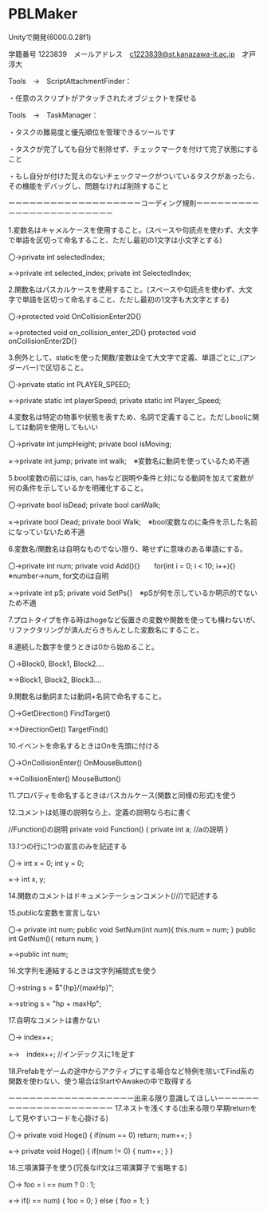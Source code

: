 # PBLMaker
Unityで開発(6000.0.28f1)

学籍番号 1223839　メールアドレス　c1223839@st.kanazawa-it.ac.jp　才戸淳大


Tools　→　ScriptAttachmentFinder：

・任意のスクリプトがアタッチされたオブジェクトを探せる


Tools　→　TaskManager：　

・タスクの難易度と優先順位を管理できるツールです

・タスクが完了しても自分で削除せず、チェックマークを付けて完了状態にすること

・もし自分が付けた覚えのないチェックマークがついているタスクがあったら、その機能をデバッグし、問題なければ削除すること


ーーーーーーーーーーーーーーーーーーーコーディング規則ーーーーーーーーーーーーーーーーーーーーーーーー

1.変数名はキャメルケースを使用すること。(スペースや句読点を使わず、大文字で単語を区切って命名すること、ただし最初の1文字は小文字とする) 

〇→private int selectedIndex; 

×→private int selected_index; private int SelectedIndex;


2.関数名はパスカルケースを使用すること。(スペースや句読点を使わず、大文字で単語を区切って命名すること、ただし最初の1文字も大文字とする) 

〇→protected void OnCollisionEnter2D{}

×→protected void on_collision_enter_2D{} protected void onCollisionEnter2D{}


3.例外として、staticを使った関数/変数は全て大文字で定義、単語ごとに_(アンダーバー)で区切ること。 

〇→private static int PLAYER_SPEED;

×→private static int playerSpeed; private static int Player_Speed;


4.変数名は特定の物事や状態を表すため、名詞で定義すること。ただしboolに関しては動詞を使用してもいい 

〇→private int jumpHeight; private bool isMoving;

×→private int jump; private int walk;　※変数名に動詞を使っているため不適


5.bool変数の前にはis, can, hasなど説明や条件と対になる動詞を加えて変数が何の条件を示しているかを明確化すること。 

〇→private bool isDead; private bool canWalk; 

×→private bool Dead; private bool Walk;　※bool変数なのに条件を示した名前になっていないため不適


6.変数名/関数名は自明なものでない限り、略せずに意味のある単語にする。 

〇→private int num; private void Add(){}　　for(int i = 0; i < 10; i++){}　※number→num, for文のiは自明 

×→private int pS; private void SetPs{}　※pSが何を示しているか明示的でないため不適


7.プロトタイプを作る時はhogeなど仮置きの変数や関数を使っても構わないが、リファクタリングが済んだらきちんとした変数名にすること。

8.連続した数字を使うときは0から始めること。 

〇→Block0, Block1, Block2.... 

×→Block1, Block2, Block3....


9.関数名は動詞または動詞+名詞で命名すること。 

〇→GetDirection() FindTarget()

×→DirectionGet() TargetFind()


10.イベントを命名するときはOnを先頭に付ける 

〇→OnCollisionEnter() OnMouseButton()

×→CollisionEnter() MouseButton()


11.プロパティを命名するときはパスカルケース(関数と同様の形式)を使う

12.コメントは処理の説明なら上、定義の説明なら右に書く

//Function()の説明 private void Function() { private int a; //aの説明 }


13.1つの行に1つの宣言のみを記述する 

〇→ int x = 0; int y = 0; 

×→ int x, y;


14.関数のコメントはドキュメンテーションコメント(///)で記述する

15.publicな変数を宣言しない 

〇→ private int num; public void SetNum(int num){ this.num = num; } public int GetNum(){ return num; } 

×→public int num;


16.文字列を連結するときは文字列補間式を使う 

〇→string s = $"{hp}/{maxHp}"; 

×→string s = "hp + maxHp";


17.自明なコメントは書かない 

〇→ index++;

×→　index++; //インデックスに1を足す


18.Prefabをゲームの途中からアクティブにする場合など特例を除いてFind系の関数を使わない、使う場合はStartやAwakeの中で取得する


ーーーーーーーーーーーーーーーーーー出来る限り意識してほしいーーーーーーーーーーーーーーーーーーーーー
17.ネストを浅くする(出来る限り早期returnをして見やすいコードを心掛ける) 

〇→ private void Hoge() { if(num == 0) return; num++; }

×→ private void Hoge() { if(num != 0) { num++; } }


18.三項演算子を使う(冗長なif文は三項演算子で省略する) 

〇→ foo = i == num ? 0 : 1;

×→ if(i == num) { foo = 0; } else { foo = 1; }
